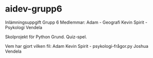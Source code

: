 # aidev-grupp6
Inlämningsuppgift Grupp 6
Medlemmar:
Adam - Geografi 
Kevin
Spirit - Psykologi
Vendela

Skolprojekt för Python Grund.
Quiz-spel.

Vem har gjort vilken fil:
Adam
Kevin
Spirit - psykologi-frågor.py
Joshua
Vendela
